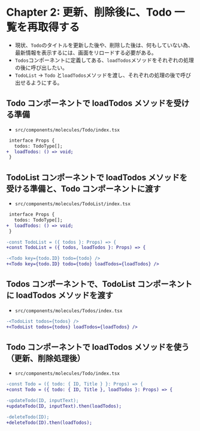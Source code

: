 # Chapter 2: 更新、削除後に、Todo 一覧を再取得する

- 現状、`Todo`のタイトルを更新した後や、削除した後は、何もしていない為、最新情報を表示するには、画面をリロードする必要がある。
- `Todos`コンポーネントに定義してある、`loadTodos`メソッドをそれぞれの処理の後に呼び出したい。
- `TodoList` → `Todo` と`loadTodos`メソッドを渡し、それぞれの処理の後で呼び出せるようにする。

## Todo コンポーネントで loadTodos メソッドを受ける準備

- `src/components/molecules/Todo/index.tsx`

```diff
 interface Props {
   todos: TodoType[];
+  loadTodos: () => void;
 }
```

## TodoList コンポーネントで loadTodos メソッドを受ける準備と、Todo コンポーネントに渡す

- `src/components/molecules/TodoList/index.tsx`

```diff
 interface Props {
   todos: TodoType[];
+  loadTodos: () => void;
 }
```

```diff
-const TodoList = ({ todos }: Props) => {
+const TodoList = ({ todos, loadTodos }: Props) => {
```

```diff
-<Todo key={todo.ID} todo={todo} />
+<Todo key={todo.ID} todo={todo} loadTodos={loadTodos} />
```

## Todos コンポーネントで、TodoList コンポーネントに loadTodos メソッドを渡す

- `src/components/molecules/Todos/index.tsx`

```diff
-<TodoList todos={todos} />
+<TodoList todos={todos} loadTodos={loadTodos} />
```

## Todo コンポーネントで loadTodos メソッドを使う（更新、削除処理後）

- `src/components/molecules/Todo/index.tsx`

```diff
-const Todo = ({ todo: { ID, Title } }: Props) => {
+const Todo = ({ todo: { ID, Title }, loadTodos }: Props) => {
```

```diff
-updateTodo(ID, inputText);
+updateTodo(ID, inputText).then(loadTodos);
```

```diff
-deleteTodo(ID);
+deleteTodo(ID).then(loadTodos);
```
